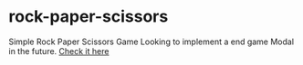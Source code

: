 # rock-paper-scissors
 Simple Rock Paper Scissors Game
 Looking to implement a end game Modal in the future.
 <a href="https://nyctoraa.github.io/rock-paper-scissors/" target="_blank">Check it here</a>
